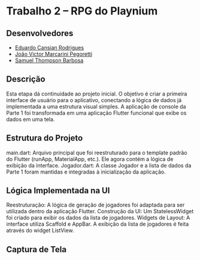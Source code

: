# Trabalho 2 – RPG do Playnium

## Desenvolvedores
- [Eduardo Cansian Rodrigues](https://github.com/EduardoCansian)
- [João Victor Marcarini Pegoretti](https://github.com/joaovictorPegoretti)
- [Samuel Thompson Barbosa](https://github.com/samuel-tb)

## Descrição
Esta etapa dá continuidade ao projeto inicial. O objetivo é criar a primeira interface de usuário para o aplicativo, conectando a lógica de dados já implementada a uma estrutura visual simples. A aplicação de console da Parte 1 foi transformada em uma aplicação Flutter funcional que exibe os dados em uma tela.

## Estrutura do Projeto
main.dart: Arquivo principal que foi reestruturado para o template padrão do Flutter (runApp, MaterialApp, etc.). Ele agora contém a lógica de exibição da interface.
Jogador.dart: A classe Jogador e a lista de dados da Parte 1 foram mantidas e integradas à inicialização da aplicação.


## Lógica Implementada na UI
Reestruturação: A lógica de geração de jogadores foi adaptada para ser utilizada dentro da aplicação Flutter.
Construção da UI: Um StatelessWidget foi criado para exibir os dados da lista de jogadores.
Widgets de Layout: A interface utiliza Scaffold e AppBar. A exibição da lista de jogadores é feita através do widget ListView.

## Captura de Tela
